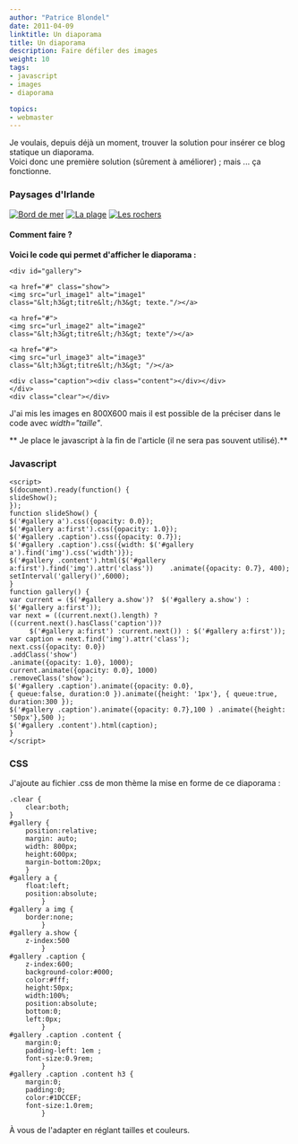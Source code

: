 ```yaml
---
author: "Patrice Blondel"
date: 2011-04-09
linktitle: Un diaporama
title: Un diaporama
description: Faire défiler des images
weight: 10
tags: 
- javascript
- images
- diaporama

topics:
- webmaster
---
```


Je voulais, depuis déjà un moment, trouver la solution pour insérer ce blog statique un diaporama.    
Voici donc une première solution (sûrement à améliorer) ; mais ... ça fonctionne.    

<!--more-->


### Paysages d'Irlande

<div id="gallery"> 
	
<a href="#" class="show">
<img src="/images/diaporama/borddemer.png" alt="Bord de mer"  
class="&lt;h3&gt;Le bord de mer&lt;/h3&gt; sous un ciel nuageux."/></a>
  
     
<a href="#">
<img src="/images/diaporama/plage.png" alt="La plage" 
class="&lt;h3&gt;La plage&lt;/h3&gt; illuminée."/></a>

<a href="#">
<img src="/images/diaporama/rochers.png" alt="Les rochers" 
class="&lt;h3&gt;Les rochers&lt;/h3&gt; "/></a>

<div class="caption"><div class="content"></div></div>
</div>
<div class="clear"></div>

#### Comment faire ?

**Voici le code qui permet d'afficher le diaporama :**    

	<div id="gallery">
	
	<a href="#" class="show">
	<img src="url_image1" alt="image1"  
	class="&lt;h3&gt;titre&lt;/h3&gt; texte."/></a>
	     
	<a href="#">
	<img src="url_image2" alt="image2" 
	class="&lt;h3&gt;titre&lt;/h3&gt; texte"/></a>

	<a href="#">
	<img src="url_image3" alt="image3" 
	class="&lt;h3&gt;titre&lt;/h3&gt; "/></a>

	<div class="caption"><div class="content"></div></div>
	</div>
	<div class="clear"></div>

J'ai mis les images en 800X600 mais il est possible de la préciser dans le code avec *width="taille"*.    

** Je place le javascript à la fin de l'article (il ne sera pas souvent utilisé).**
### Javascript

	<script>
	$(document).ready(function() {        
	slideShow();	  
	});	  
	function slideShow() {	  
	$('#gallery a').css({opacity: 0.0});	      
	$('#gallery a:first').css({opacity: 1.0});	      
	$('#gallery .caption').css({opacity: 0.7});	  
	$('#gallery .caption').css({width: $('#gallery a').find('img').css('width')});	      
	$('#gallery .content').html($('#gallery a:first').find('img').attr('class'))	.animate({opacity: 0.7}, 400);	      
	setInterval('gallery()',6000);	      
	}	  
	function gallery() {	      
	var current = ($('#gallery a.show')?  $('#gallery a.show') : $('#gallery a:first'));	  
	var next = ((current.next().length) ? ((current.next().hasClass('caption'))? 
	     $('#gallery a:first') :current.next()) : $('#gallery a:first'));  	      
	var caption = next.find('img').attr('class'); 	      
	next.css({opacity: 0.0})
	.addClass('show')
	.animate({opacity: 1.0}, 1000);	  
	current.animate({opacity: 0.0}, 1000)
	.removeClass('show');	      
	$('#gallery .caption').animate({opacity: 0.0}, 
	{ queue:false, duration:0 }).animate({height: '1px'}, { queue:true, duration:300 }); 	      
	$('#gallery .caption').animate({opacity: 0.7},100 ) .animate({height: '50px'},500 );	      
	$('#gallery .content').html(caption);		  
	}
	</script>

### CSS
J'ajoute au fichier .css de mon thème la mise en forme de ce diaporama :

	.clear {
	    clear:both;
	}	 
	#gallery {
	   	position:relative;
		margin: auto;
		width: 800px;
		height:600px;
		margin-bottom:20px;
		}
	#gallery a {
		float:left;
		position:absolute;
	    	}	     
	#gallery a img {
		border:none;
	    	}	     
	#gallery a.show {
		z-index:500
	    	}	 
	#gallery .caption {
		z-index:600; 
		background-color:#000; 
		color:#fff; 
		height:50px; 
		width:100%; 
		position:absolute;
		bottom:0;
		left:0px;
	    	}	 
	#gallery .caption .content {
		margin:0;
		padding-left: 1em ;
		font-size:0.9rem;
	    	}	     
	#gallery .caption .content h3 {
		margin:0;
		padding:0;
		color:#1DCCEF;
		font-size:1.0rem;
	    	}

À vous de l'adapter en réglant tailles et couleurs.


<!--le script-->
<script>
$(document).ready(function() {      
      
//Exécute le diaporama
slideShow();
  
});
  
function slideShow() {
  
//opacité des images à 0
$('#gallery a').css({opacity: 0.0});
      
//afficher la première image (opacité 1)
$('#gallery a:first').css({opacity: 1.0});
      
//fond d'écran semi-transparent pour la légende
$('#gallery .caption').css({opacity: 0.7});
  
//Redimensionnement de la légende à la taille de l'image
$('#gallery .caption').css({width: $('#gallery a').find('img').css('width')});
      
//afficher la légende de la première image
$('#gallery .content').html($('#gallery a:first').find('img').attr('class'))
.animate({opacity: 0.7}, 400);
      
//lancer le diaporama, 6000 = image suivante après 6 secondes
setInterval('gallery()',6000);
      
}
  
function gallery() {
      
//s'il n'y a pas d'image saisir la première
var current = ($('#gallery a.show')?  $('#gallery a.show') : $('#gallery a:first'));
  
//obtenir l'image suivante, si fin du diaporama, retour au début
var next = ((current.next().length) ? ((current.next().hasClass('caption'))? 
     $('#gallery a:first') :current.next()) : $('#gallery a:first'));   
      
//obtenir la légende de l'image suivante
var caption = next.find('img').attr('class'); 
      
//fixer la disparition graduelle pour l'image suivante, exposition plus élevée
next.css({opacity: 0.0})
.addClass('show')
.animate({opacity: 1.0}, 1000);
  
//masquer l'image actuelle
current.animate({opacity: 0.0}, 1000)
.removeClass('show');
      
//fixer l'opacité à  0 et  la hauteur à 1px
$('#gallery .caption').animate({opacity: 0.0}, 
{ queue:false, duration:0 }).animate({height: '1px'}, { queue:true, duration:300 }); 
      
//animer la légende, opacité à 0.7 et hauteur à 100px, avec un effet de glissement
$('#gallery .caption').animate({opacity: 0.7},100 ) .animate({height: '50px'},500 );
      
//affichage du contenu
$('#gallery .content').html(caption);
          
}
</script>


